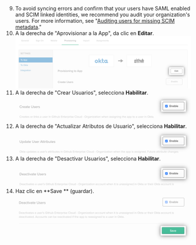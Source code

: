 9. To avoid syncing errors and confirm that your users have SAML enabled and SCIM linked identities, we recommend you audit your organization's users. For more information, see "[Auditing users for missing SCIM metadata](/organizations/managing-saml-single-sign-on-for-your-organization/troubleshooting-identity-and-access-management#auditing-users-for-missing-scim-metadata)."
10. A la derecha de "Aprovisionar a la App", da clic en **Editar**. ![Botón "Editar" para las opciones de aprovisionamiento de la aplicación de Okta](/assets/images/help/saml/okta-provisioning-to-app-edit-button.png)
11. A la derecha de "Crear Usuarios", selecciona **Habilitar**. ![Casilla "Habilitar" para la opción de "Crear Usuarios" de la aplicación de Okta](/assets/images/help/saml/okta-provisioning-enable-create-users.png)
12. A la derecha de "Actualizar Atributos de Usuario", selecciona **Habilitar**. ![Casilla "Habilitar" para la opción de "Actualizar Atributos de Usuario" de la aplicación de Okta](/assets/images/help/saml/okta-provisioning-enable-update-user-attributes.png)
13. A la derecha de "Desactivar Usuarios", selecciona **Habilitar**. ![Casilla "Habilitar" para la opción de "Desactivar Usuarios" de la aplicación de Okta](/assets/images/help/saml/okta-provisioning-enable-deactivate-users.png)
14. Haz clic en **Save ** (guardar). ![Botón "Guardar" ára la configuración de aprovisionamiento de la aplicación de Okta](/assets/images/help/saml/okta-provisioning-save.png)
